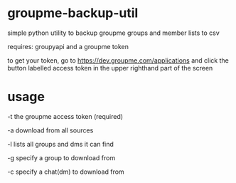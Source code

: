 # groupme-backup-util
simple python utility to backup groupme groups and member lists to csv

requires: groupyapi and a groupme token

to get your token, go to https://dev.groupme.com/applications and click the button labelled access token in the upper righthand part of the screen

# usage
-t the groupme access token (required)

-a download from all sources

-l lists all groups and dms it can find

-g specify a group to download from

-c specify a chat(dm) to download from
